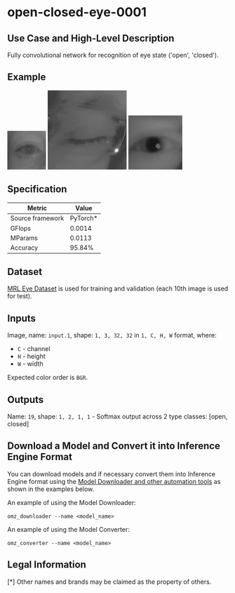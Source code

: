 # open-closed-eye-0001

## Use Case and High-Level Description

Fully convolutional network for recognition of eye state ('open', 'closed').

## Example

![](./assets/1.png)
![](./assets/2.png)
![](./assets/3.png)

## Specification

| Metric                          | Value                                     |
|---------------------------------|-------------------------------------------|
| Source framework                | PyTorch\*                                 |
| GFlops                          | 0.0014                                    |
| MParams                         | 0.0113                                    |
| Accuracy                        | 95.84%                                    |

## Dataset

[MRL Eye Dataset](http://mrl.cs.vsb.cz/eyedataset) is used for training and validation (each 10th image is used for test).

## Inputs

Image, name: `input.1`, shape: `1, 3, 32, 32` in `1, C, H, W` format, where:

- `C` - channel
- `H` - height
- `W` - width

Expected color order is `BGR`.

## Outputs

Name: `19`, shape: `1, 2, 1, 1` - Softmax output across 2 type classes: [open, closed]


## Download a Model and Convert it into Inference Engine Format

You can download models and if necessary convert them into Inference Engine format using the [Model Downloader and other automation tools](../../../tools/model_tools/README.md) as shown in the examples below.

An example of using the Model Downloader:
```
omz_downloader --name <model_name>
```

An example of using the Model Converter:
```
omz_converter --name <model_name>
```

## Legal Information
[*] Other names and brands may be claimed as the property of others.
